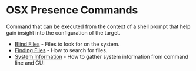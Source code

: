 # OSX Presence Commands

Command that can be executed from the context of a shell prompt that help gain insight into the configuration of the target.

  * [Blind Files](blind.md) - Files to look for on the system.
  * [Finding Files](find_files.md) - How to search for files.
  * [System Information](sysinfo.md) - How to gather system information from command line and GUI
